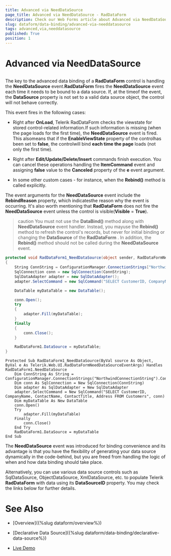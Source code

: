 ```yaml
---
title: Advanced via NeedDataSource
page_title: Advanced via NeedDataSource - RadDataForm
description: Check our Web Forms article about Advanced via NeedDataSource.
slug: dataform/data-binding/advanced-via-needdatasource
tags: advanced,via,needdatasource
published: True
position: 1
---
```


# Advanced via NeedDataSource



## 

The key to the advanced data binding of a **RadDataForm** control is handling the **NeedDataSource** event.**RadDataForm** fires the **NeedDataSource** event each time it needs to be bound to a data source. If, at the timeof the event, the **DataSource** property is not set to a valid data source object, the control will not behave correctly.

This event fires in the following cases:

* Right after **OnLoad**, Telerik RadDataForm checks the viewstate for stored control-related information.If such information is missing (when the page loads for the first time), the **NeedDataSource** event is fired. This alsomeans that if the **EnableViewState** property of the controlhas been set to **false**, the controlwill bind **each time the page** loads (not only the first time).

* Right after **Edit/Update/Delete/Insert** commands finish execution. You can cancel these operations handling the **ItemCommand** event and assigning **false** value to the **Canceled** property of the **e** event argument.

* In some other custom cases - for instance, when the **Rebind()** method is called explicitly.

The event arguments for the **NeedDataSource** event include the **RebindReason** property, which indicatesthe reason why the event is occurring. It's also worth mentioning that **RadDataForm** does not fire the **NeedDataSource** event unless the control is visible(**Visible** = **True**).

>caution You must not use the **DataBind()** method along with **NeedDataSource** event handler. Instead, you mayuse the **Rebind()** method to refresh the control's records, but never for initial binding or changing the **DataSource** of the **RadDataForm** . In addition, the **Rebind()** method should not be called during the **NeedDataSource** event.
>




````C#
protected void RadDataForm1_NeedDataSource(object sender, RadDataFormNeedDataSourceEventArgs e)
{
    String ConnString = ConfigurationManager.ConnectionStrings["NorthwindConnectionString"].ConnectionString;
    SqlConnection conn = new SqlConnection(ConnString);
    SqlDataAdapter adapter = new SqlDataAdapter();
    adapter.SelectCommand = new SqlCommand("SELECT CustomerID, CompanyName, ContactName, ContactTitle, Address FROM Customers", conn);

    DataTable myDataTable = new DataTable();

    conn.Open();
    try
    {
        adapter.Fill(myDataTable);
    }
    finally
    {
        conn.Close();
    }

    RadDataForm1.DataSource = myDataTable;
}
````
````VB
Protected Sub RadDataForm1_NeedDataSource(ByVal source As Object, ByVal e As Telerik.Web.UI.RadDataFormNeedDataSourceEventArgs) Handles RadDataForm1.NeedDataSource
    Dim ConnString As String = ConfigurationManager.ConnectionStrings("NorthwindConnectionString").ConnectionString
    Dim conn As SqlConnection = New SqlConnection(ConnString)
    Dim adapter As SqlDataAdapter = New SqlDataAdapter
    adapter.SelectCommand = New SqlCommand("SELECT CustomerID, CompanyName, ContactName, ContactTitle, Address FROM Customers", conn)
    Dim myDataTable As New DataTable
    conn.Open()
    Try
        adapter.Fill(myDataTable)
    Finally
        conn.Close()
    End Try
    RadDataForm1.DataSource = myDataTable
End Sub	
````


The **NeedDataSource** event was introduced for binding convenience and its advantage is that you have the flexibility of generating your data source dynamically in the code-behind, but you are freed from handling the logic of when and how data binding should take place.

Alternatively, you can use various data source controls such as SqlDataSource, ObjectDataSource, XmlDataSource, etc. to populate Telerik **RadDataForm** with data using its **DataSourceID** property. You may check the links below for further details.

# See Also

 * [Overview]({%slug dataform/overview%})

 * [Declarative Data Source]({%slug dataform/data-binding/declarative-data-source%})

 * [Live Demo](https://demos.telerik.com/aspnet-ajax/DataForm/Data-Binding/Server-side-Binding/DefaultCS.aspx)
